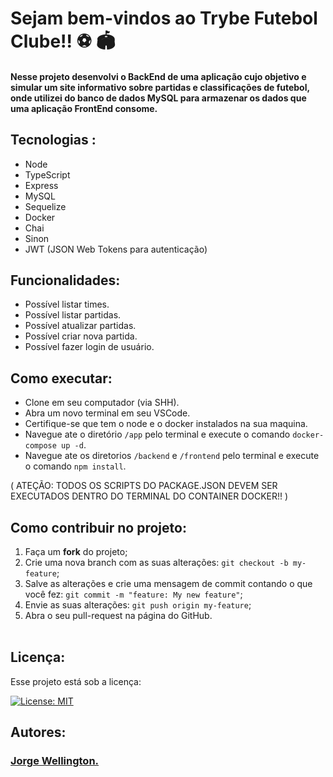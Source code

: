 # Sejam bem-vindos ao Trybe Futebol Clube!! ⚽ 🏟️

#### Nesse projeto desenvolvi o BackEnd de uma aplicação cujo objetivo e simular um site informativo sobre partidas e classificações de futebol, onde utilizei do banco de dados MySQL para armazenar os dados que uma aplicação FrontEnd consome.

## Tecnologias :

<ul>
  <li>Node</li>
  <li>TypeScript</li>
  <li>Express</li>
  <li>MySQL</li>
  <li>Sequelize</li>
  <li>Docker</li>
  <li>Chai</li>
  <li>Sinon</li>
  <li>JWT (JSON Web Tokens para autenticação)</li>
</ul>

## Funcionalidades:

- Possível listar times.
- Possível listar partidas.
- Possível atualizar partidas.
- Possível criar nova partida.
- Possível fazer login de usuário.


## Como executar:

- Clone em seu computador (via SHH).
- Abra um novo terminal em seu VSCode.
- Certifique-se que tem o node e o docker instalados na sua maquina.
- Navegue ate o diretório  `/app` pelo terminal e execute o comando `docker-compose up -d`.
- Navegue ate os diretorios `/backend` e `/frontend` pelo terminal e execute o comando `npm install`.

( ATEÇÃO: TODOS OS SCRIPTS DO PACKAGE.JSON DEVEM SER EXECUTADOS DENTRO DO TERMINAL DO CONTAINER DOCKER!! )

## Como contribuir no projeto:
  1. Faça um **fork** do projeto;
  2. Crie uma nova branch com as suas alterações: `git checkout -b my-feature`;
  3. Salve as alterações e crie uma mensagem de commit contando o que você fez: `git commit -m "feature: My new feature"`;
  4. Envie as suas alterações: `git push origin my-feature`;
  5. Abra o seu pull-request na página do GitHub.<br><br>

## Licença:

 Esse projeto está sob a licença: 

 [![License: MIT](https://img.shields.io/badge/License-MIT-yellow.svg)](https://opensource.org/licenses/MIT)

 ##  Autores:

### <a href="https://www.linkedin.com/in/jorge-reis-dev/" ><b>Jorge Wellington.</b></a>
<a href="https://www.linkedin.com/in/jorge-reis-dev/" ></a>
